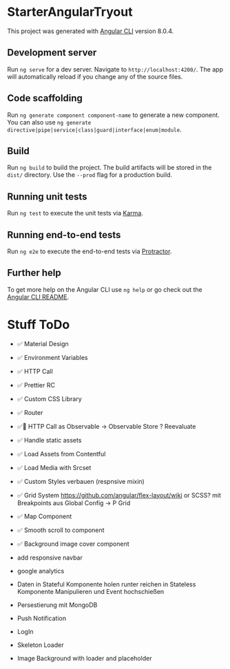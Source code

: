 # StarterAngularTryout

This project was generated with [Angular CLI](https://github.com/angular/angular-cli) version 8.0.4.

## Development server

Run `ng serve` for a dev server. Navigate to `http://localhost:4200/`. The app will automatically reload if you change any of the source files.

## Code scaffolding

Run `ng generate component component-name` to generate a new component. You can also use `ng generate directive|pipe|service|class|guard|interface|enum|module`.

## Build

Run `ng build` to build the project. The build artifacts will be stored in the `dist/` directory. Use the `--prod` flag for a production build.

## Running unit tests

Run `ng test` to execute the unit tests via [Karma](https://karma-runner.github.io).

## Running end-to-end tests

Run `ng e2e` to execute the end-to-end tests via [Protractor](http://www.protractortest.org/).

## Further help

To get more help on the Angular CLI use `ng help` or go check out the [Angular CLI README](https://github.com/angular/angular-cli/blob/master/README.md).

# Stuff ToDo

- ✅ Material Design
- ✅ Environment Variables
- ✅ HTTP Call
- ✅ Prettier RC
- ✅ Custom CSS Library
- ✅ Router
- ✅🚧 HTTP Call as Observable -> Observable Store ? Reevaluate
- ✅ Handle static assets
- ✅ Load Assets from Contentful
- ✅ Load Media with Srcset
- ✅ Custom Styles verbauen (respnsive mixin)
- ✅ Grid System https://github.com/angular/flex-layout/wiki or SCSS? mit Breakpoints aus Global Config -> P Grid
- ✅ Map Component
- ✅ Smooth scroll to component
- ✅ Background image cover component
- add responsive navbar
- google analytics
- Daten in Stateful Komponente holen runter reichen in Stateless Komponente Manipulieren und Event hochschießen

- Persestierung mit MongoDB

- Push Notification
- LogIn
- Skeleton Loader
- Image Background with loader and placeholder

